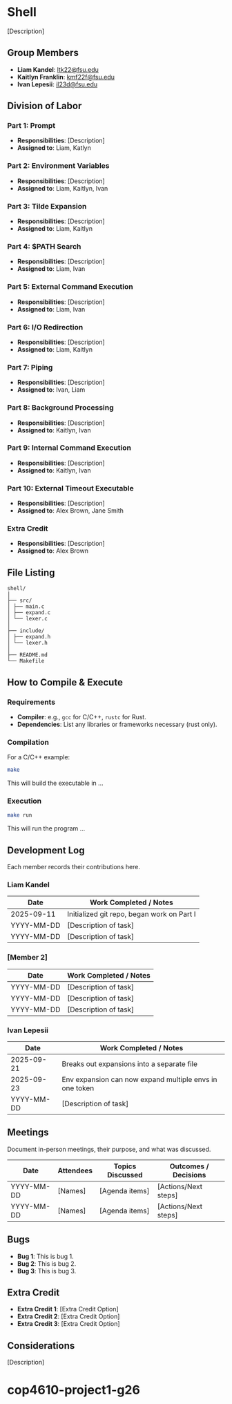 # Shell

[Description]

## Group Members
- **Liam Kandel**: ltk22@fsu.edu
- **Kaitlyn Franklin**: kmf22f@fsu.edu
- **Ivan Lepesii**: il23d@fsu.edu
## Division of Labor

### Part 1: Prompt
- **Responsibilities**: [Description]
- **Assigned to**: Liam, Katlyn

### Part 2: Environment Variables
- **Responsibilities**: [Description]
- **Assigned to**: Liam, Kaitlyn, Ivan

### Part 3: Tilde Expansion
- **Responsibilities**: [Description]
- **Assigned to**: Liam, Kaitlyn

### Part 4: $PATH Search
- **Responsibilities**: [Description]
- **Assigned to**: Liam, Ivan

### Part 5: External Command Execution
- **Responsibilities**: [Description]
- **Assigned to**: Liam, Ivan

### Part 6: I/O Redirection
- **Responsibilities**: [Description]
- **Assigned to**: Liam, Kaitlyn

### Part 7: Piping
- **Responsibilities**: [Description]
- **Assigned to**: Ivan, Liam

### Part 8: Background Processing
- **Responsibilities**: [Description]
- **Assigned to**: Kaitlyn, Ivan

### Part 9: Internal Command Execution
- **Responsibilities**: [Description]
- **Assigned to**: Kaitlyn, Ivan

### Part 10: External Timeout Executable
- **Responsibilities**: [Description]
- **Assigned to**: Alex Brown, Jane Smith

### Extra Credit
- **Responsibilities**: [Description]
- **Assigned to**: Alex Brown

## File Listing
```
shell/
│
├── src/
│ ├── main.c
│ ├── expand.c
│ └── lexer.c
│
├── include/
│ ├── expand.h
│ └── lexer.h
│
├── README.md
└── Makefile
```
## How to Compile & Execute

### Requirements
- **Compiler**: e.g., `gcc` for C/C++, `rustc` for Rust.
- **Dependencies**: List any libraries or frameworks necessary (rust only).

### Compilation
For a C/C++ example:
```bash
make
```
This will build the executable in ...
### Execution
```bash
make run
```
This will run the program ...

## Development Log
Each member records their contributions here.

### Liam Kandel

| Date       | Work Completed / Notes |
|------------|------------------------|
| 2025-09-11 | Initialized git repo, began work on Part I  |
| YYYY-MM-DD | [Description of task]  |
| YYYY-MM-DD | [Description of task]  |

### [Member 2]

| Date       | Work Completed / Notes |
|------------|------------------------|
| YYYY-MM-DD | [Description of task]  |
| YYYY-MM-DD | [Description of task]  |
| YYYY-MM-DD | [Description of task]  |


### Ivan Lepesii

| Date       | Work Completed / Notes |
|------------|------------------------|
| 2025-09-21 | Breaks out expansions into a separate file |
| 2025-09-23 | Env expansion can now expand multiple envs in one token  |
| YYYY-MM-DD | [Description of task]  |


## Meetings
Document in-person meetings, their purpose, and what was discussed.

| Date       | Attendees            | Topics Discussed | Outcomes / Decisions |
|------------|----------------------|------------------|-----------------------|
| YYYY-MM-DD | [Names]              | [Agenda items]   | [Actions/Next steps]  |
| YYYY-MM-DD | [Names]              | [Agenda items]   | [Actions/Next steps]  |



## Bugs
- **Bug 1**: This is bug 1.
- **Bug 2**: This is bug 2.
- **Bug 3**: This is bug 3.

## Extra Credit
- **Extra Credit 1**: [Extra Credit Option]
- **Extra Credit 2**: [Extra Credit Option]
- **Extra Credit 3**: [Extra Credit Option]

## Considerations
[Description]
# cop4610-project1-g26
